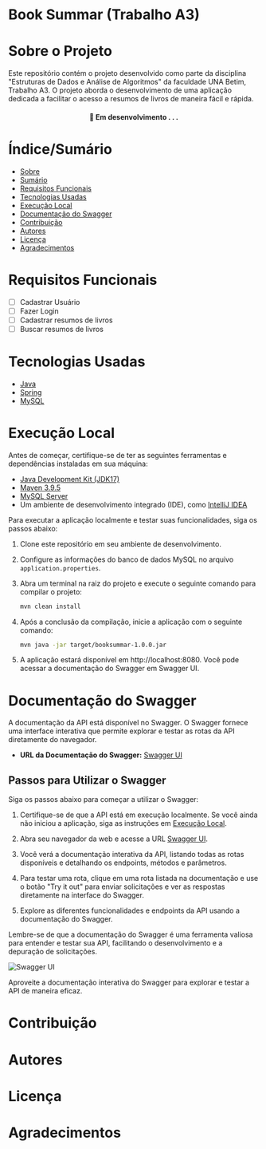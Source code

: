 # Book Summar (Trabalho A3)

# Sobre o Projeto

Este repositório contém o projeto desenvolvido como parte da disciplina "Estruturas de Dados e Análise de Algoritmos" da
faculdade UNA Betim, Trabalho A3. O projeto aborda o desenvolvimento de uma aplicação dedicada a facilitar o acesso a
resumos de
livros de maneira fácil e rápida.

<h4 align="center"> 
	🚧  Em desenvolvimento . . .
</h4>

# Índice/Sumário

* [Sobre](#sobre-o-projeto)
* [Sumário](#índice/sumário)
* [Requisitos Funcionais](#requisitos-funcionais)
* [Tecnologias Usadas](#tecnologias-usadas)
* [Execução Local](#execução-local)
* [Documentação do Swagger](#documentação-do-swagger)
* [Contribuição](#contribuição)
* [Autores](#autores)
* [Licença](#licença)
* [Agradecimentos](#agradecimentos)

# Requisitos Funcionais

- [ ] Cadastrar Usuário
- [ ] Fazer Login
- [ ] Cadastrar resumos de livros
- [ ] Buscar resumos de livros

# Tecnologias Usadas

- [Java](https://www.java.com/pt-BR/)
- [Spring](https://spring.io/)
- [MySQL](https://www.mysql.com/)

# Execução Local

Antes de começar, certifique-se de ter as seguintes ferramentas e dependências instaladas em sua máquina:

- [Java Development Kit (JDK17)](https://www.oracle.com/java/technologies/javase-downloads.html)
- [Maven 3.9.5](https://maven.apache.org/download.cgi)
- [MySQL Server](https://dev.mysql.com/downloads/installer/)
- Um ambiente de desenvolvimento integrado (IDE), como [IntelliJ IDEA](https://www.jetbrains.com/idea/)

Para executar a aplicação localmente e testar suas funcionalidades, siga os passos abaixo:

1. Clone este repositório em seu ambiente de desenvolvimento.

2. Configure as informações do banco de dados MySQL no arquivo `application.properties`.

4. Abra um terminal na raiz do projeto e execute o seguinte comando para compilar o projeto:
   ```bash
   mvn clean install
   ```
5. Após a conclusão da compilação, inicie a aplicação com o seguinte comando:
   ```bash
   mvn java -jar target/booksummar-1.0.0.jar
   ```
6. A aplicação estará disponível em http://localhost:8080. Você pode acessar a documentação do Swagger em Swagger UI.

# Documentação do Swagger

A documentação da API está disponível no Swagger. O Swagger fornece uma interface interativa que permite explorar e
testar as rotas da API diretamente do navegador.

- **URL da Documentação do Swagger:** [Swagger UI](http://localhost:8080/swagger-ui.html)

## Passos para Utilizar o Swagger

Siga os passos abaixo para começar a utilizar o Swagger:

1. Certifique-se de que a API está em execução localmente. Se você ainda não iniciou a aplicação, siga as instruções
   em [Execução Local](#execução-local).

2. Abra seu navegador da web e acesse a URL [Swagger UI](http://localhost:8080/swagger-ui.html).

3. Você verá a documentação interativa da API, listando todas as rotas disponíveis e detalhando os endpoints, métodos e
   parâmetros.

4. Para testar uma rota, clique em uma rota listada na documentação e use o botão "Try it out" para enviar solicitações
   e ver as respostas diretamente na interface do Swagger.

5. Explore as diferentes funcionalidades e endpoints da API usando a documentação do Swagger.

Lembre-se de que a documentação do Swagger é uma ferramenta valiosa para entender e testar sua API, facilitando o
desenvolvimento e a depuração de solicitações.

![Swagger UI](./images/swagger.png)

Aproveite a documentação interativa do Swagger para explorar e testar a API de maneira eficaz.

# Contribuição

# Autores

# Licença

# Agradecimentos
